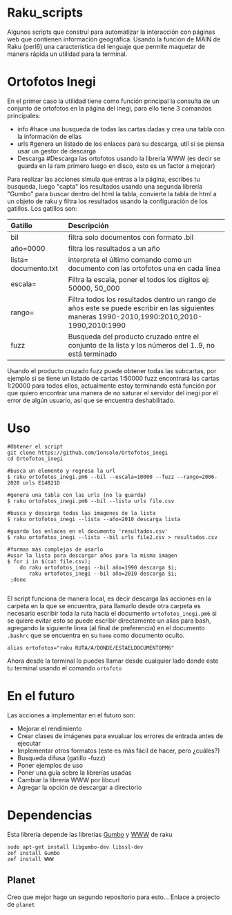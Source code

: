 Raku_scripts
=============
 Algunos scripts que construí para automatizar la interacción con páginas web que contienen información geográfica.
 Usando la función de MAIN de Raku (perl6) una caracteristica del lenguaje que permite maquetar de manera rápida un utilidad para la terminal.

 

Ortofotos Inegi
===============
 En el primer caso la utilidad tiene como función principal la consulta de un conjunto de ortofotos en la página del inegi,
 para ello tiene 3 comandos principales:
 
  - info #hace una busqueda de todas las cartas dadas y crea una tabla con la información de ellas
  - urls #genera un listado de los enlaces para su descarga, utíl si se piensa usar un gestor de descarga
  - Descarga #Descarga las ortofotos usando la librería WWW (es decir se guarda en la ram primero luego en disco, esto es un factor a mejorar)
  
 Para realizar las acciones simula que entras a la página, escribes tu busqueda, luego "capta" los resultados usando una segunda librería "Gumbo" para buscar dentro del html la tabla,
 convierte la tabla de html a un objeto de raku y filtra los resultados usando la configuración de los gatillos. Los gatillos son:

| Gatillo | Descripción |
|:------- | :---------- |
|  bil |filtra solo documentos con formato .bil |
|  año=0000 |filtra los resultados a un año|
|  lista= documento.txt | interpreta el último comando como un documento con las ortofotos una en cada linea|
|  escala= | Filtra la escala, poner el todos los dígitos ej: 50000, 50_000|
|  rango=  |Filtra todos los resultados dentro un rango de años este se puede escribir en las siguientes maneras 1990-2010,1990:2010,2010-1990,2010:1990|
|  fuzz | Busqueda del producto cruzado entre el conjunto de la lista y los números del 1..9, no está terminado
  
Usando el producto cruzado fuzz puede obtener todas las subcartas, por ejemplo si se tiene un listado de cartas 1:50000 fuzz encontrará las cartas 1:20000 para todos ellos, actualmente estoy terminando está función por que quiero encontrar una manera de no saturar el servidor del inegi por el error de algún usuario, así que se encuentra deshabilitado.

Uso
===

```
#Obtener el script
git clone https://github.com/Ionsolo/Ortofotos_inegi
cd Ortofotos_inegi

#busca un elemento y regresa la url
$ raku ortofotos_inegi.pm6 --bil --escala=10000 --fuzz --rango=2006-2020 urls E14B21D

#genera una tabla con las urls (no la guarda)
$ raku ortofotos_inegi.pm6 --bil --lista urls file.csv

#busca y descarga todas las imagenes de la lista
$ raku ortofotos_inegi --lista --año=2010 descarga lista

#guarda los enlaces en el documento 'resultados.csv'
$ raku ortofotos_inegi --lista --bil urls file2.csv > resultados.csv

#formas más complejas de usarlo
#usar la lista para descargar años para la misma imagen
$ for i in $(cat file.csv); 
	do raku ortofotos_inegi --bil año=1990 descarga $i;
	   raku ortofotos_inegi --bil año=2010 descarga $i;
 ;done


```
El script funciona de manera local, es decir descarga las acciones en la carpeta en la que se encuentra, para llamarlo desde otra carpeta es necesario escribir toda la ruta hacía el documento `ortofotos_inegi.pm6` 
si se quiere evitar esto se puede escribir directamente un alias para bash, agregando la siguiente linea (al final de preferencia) en el documento `.bashrc` que se encuentra en su `home` como documento oculto.

```
alias ortofotos="raku RUTA/A/DONDE/ESTAELDOCUMENTOPM6"
```
Ahora desde la terminal lo puedes llamar desde cualquier lado donde este tu terminal usando el comando `ortofoto`

En el futuro
============
Las acciones a implementar en el futuro son:
- Mejorar el rendimiento
- Crear clases de imágenes para evualuar los errores de entrada antes de ejecutar
- Implementar otros formatos (este es más fácil de hacer, pero ¿cuáles?)
- Busqueda difusa (gatillo -fuzz)
- Poner ejemplos de uso
- Poner una guía sobre la librerías usadas
- Cambiar la librería WWW por libcurl
- Agregar la opción de descargar a directorio

Dependencias
============

Esta librería depende las librerías [Gumbo](https://github.com/Skarsnik/perl6-gumbo) y [WWW](https://github.com/raku-community-modules/WWW/blob/master/README.md) de raku 

```
sudo apt-get install libgumbo-dev libssl-dev
zef install Gumbo
zef install WWW

```

## Planet
Creo que mejor hago un segundo repositorio para esto...
Enlace a projecto de `planet`

